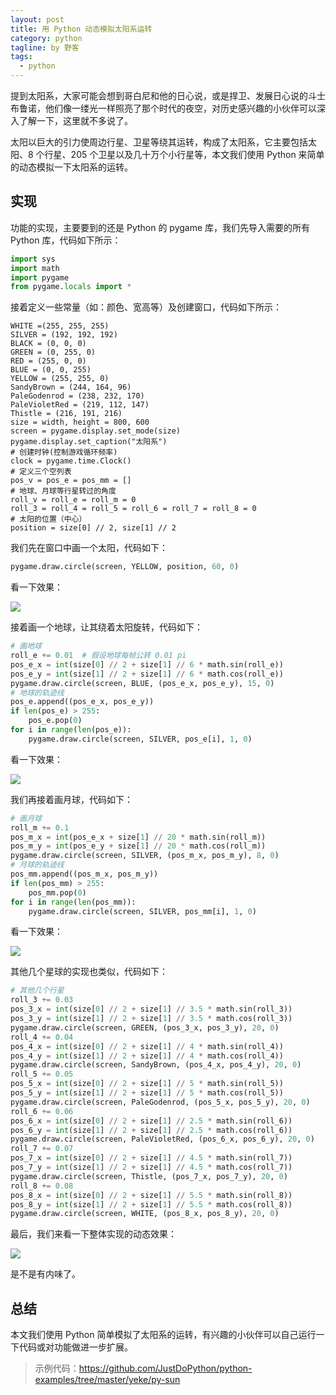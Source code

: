 ```yaml
---
layout: post
title: 用 Python 动态模拟太阳系运转
category: python
tagline: by 野客
tags: 
  - python
---
```


提到太阳系，大家可能会想到哥白尼和他的日心说，或是捍卫、发展日心说的斗士布鲁诺，他们像一缕光一样照亮了那个时代的夜空，对历史感兴趣的小伙伴可以深入了解一下，这里就不多说了。

<!--more-->

太阳以巨大的引力使周边行星、卫星等绕其运转，构成了太阳系，它主要包括太阳、8 个行星、205 个卫星以及几十万个小行星等，本文我们使用 Python 来简单的动态模拟一下太阳系的运转。

## 实现

功能的实现，主要要到的还是 Python 的 pygame 库，我们先导入需要的所有 Python 库，代码如下所示：

```python
import sys
import math
import pygame
from pygame.locals import *
```

接着定义一些常量（如：颜色、宽高等）及创建窗口，代码如下所示：

```
WHITE =(255, 255, 255)
SILVER = (192, 192, 192)
BLACK = (0, 0, 0)
GREEN = (0, 255, 0)
RED = (255, 0, 0)
BLUE = (0, 0, 255)
YELLOW = (255, 255, 0)
SandyBrown = (244, 164, 96)
PaleGodenrod = (238, 232, 170)
PaleVioletRed = (219, 112, 147)
Thistle = (216, 191, 216)
size = width, height = 800, 600
screen = pygame.display.set_mode(size)
pygame.display.set_caption("太阳系")
# 创建时钟(控制游戏循环频率)
clock = pygame.time.Clock()
# 定义三个空列表
pos_v = pos_e = pos_mm = []
# 地球、月球等行星转过的角度
roll_v = roll_e = roll_m = 0
roll_3 = roll_4 = roll_5 = roll_6 = roll_7 = roll_8 = 0
# 太阳的位置（中心）
position = size[0] // 2, size[1] // 2
```

我们先在窗口中画一个太阳，代码如下：

```python
pygame.draw.circle(screen, YELLOW, position, 60, 0)
```

看一下效果：

![](http://www.justdopython.com/assets/images/2020/08/sun/1.PNG)

接着画一个地球，让其绕着太阳旋转，代码如下：

```python
# 画地球
roll_e += 0.01  # 假设地球每帧公转 0.01 pi
pos_e_x = int(size[0] // 2 + size[1] // 6 * math.sin(roll_e))
pos_e_y = int(size[1] // 2 + size[1] // 6 * math.cos(roll_e))
pygame.draw.circle(screen, BLUE, (pos_e_x, pos_e_y), 15, 0)
# 地球的轨迹线
pos_e.append((pos_e_x, pos_e_y))
if len(pos_e) > 255:
	pos_e.pop(0)
for i in range(len(pos_e)):
	pygame.draw.circle(screen, SILVER, pos_e[i], 1, 0)
```

看一下效果：

![](http://www.justdopython.com/assets/images/2020/08/sun/2.PNG)

我们再接着画月球，代码如下：

```python
# 画月球
roll_m += 0.1
pos_m_x = int(pos_e_x + size[1] // 20 * math.sin(roll_m))
pos_m_y = int(pos_e_y + size[1] // 20 * math.cos(roll_m))
pygame.draw.circle(screen, SILVER, (pos_m_x, pos_m_y), 8, 0)
# 月球的轨迹线
pos_mm.append((pos_m_x, pos_m_y))
if len(pos_mm) > 255:
	pos_mm.pop(0)
for i in range(len(pos_mm)):
	pygame.draw.circle(screen, SILVER, pos_mm[i], 1, 0)
```

看一下效果：

![](http://www.justdopython.com/assets/images/2020/08/sun/3.PNG)

其他几个星球的实现也类似，代码如下：

```python
# 其他几个行星
roll_3 += 0.03
pos_3_x = int(size[0] // 2 + size[1] // 3.5 * math.sin(roll_3))
pos_3_y = int(size[1] // 2 + size[1] // 3.5 * math.cos(roll_3))
pygame.draw.circle(screen, GREEN, (pos_3_x, pos_3_y), 20, 0)
roll_4 += 0.04
pos_4_x = int(size[0] // 2 + size[1] // 4 * math.sin(roll_4))
pos_4_y = int(size[1] // 2 + size[1] // 4 * math.cos(roll_4))
pygame.draw.circle(screen, SandyBrown, (pos_4_x, pos_4_y), 20, 0)
roll_5 += 0.05
pos_5_x = int(size[0] // 2 + size[1] // 5 * math.sin(roll_5))
pos_5_y = int(size[1] // 2 + size[1] // 5 * math.cos(roll_5))
pygame.draw.circle(screen, PaleGodenrod, (pos_5_x, pos_5_y), 20, 0)
roll_6 += 0.06
pos_6_x = int(size[0] // 2 + size[1] // 2.5 * math.sin(roll_6))
pos_6_y = int(size[1] // 2 + size[1] // 2.5 * math.cos(roll_6))
pygame.draw.circle(screen, PaleVioletRed, (pos_6_x, pos_6_y), 20, 0)
roll_7 += 0.07
pos_7_x = int(size[0] // 2 + size[1] // 4.5 * math.sin(roll_7))
pos_7_y = int(size[1] // 2 + size[1] // 4.5 * math.cos(roll_7))
pygame.draw.circle(screen, Thistle, (pos_7_x, pos_7_y), 20, 0)
roll_8 += 0.08
pos_8_x = int(size[0] // 2 + size[1] // 5.5 * math.sin(roll_8))
pos_8_y = int(size[1] // 2 + size[1] // 5.5 * math.cos(roll_8))
pygame.draw.circle(screen, WHITE, (pos_8_x, pos_8_y), 20, 0)
```

最后，我们来看一下整体实现的动态效果：

![](http://www.justdopython.com/assets/images/2020/08/sun/4.gif)

是不是有内味了。

## 总结

本文我们使用 Python 简单模拟了太阳系的运转，有兴趣的小伙伴可以自己运行一下代码或对功能做进一步扩展。

> 示例代码：<https://github.com/JustDoPython/python-examples/tree/master/yeke/py-sun>
